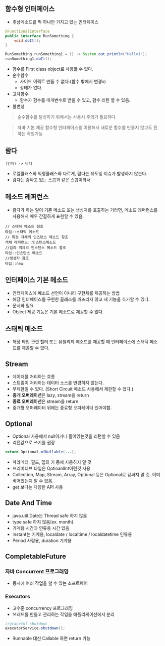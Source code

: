 ## 함수형 인터페이스
- 추상메소드를 딱 하나만 가지고 있는 인터페이스
```java
@FunctionalInterface
public interface RunSomething {
    void doIt();
}

RunSomething runSomething1 = () -> System.out.println("Hello1");
runSomething1.doIt();
```

- 함수를 First class object로 사용할 수 있다.
- 순수함수
  - 사이드 이펙트 만들 수 없다.(함수 밖에서 변경x)
  - 상태가 없다.
- 고차함수
  - 함수가 함수를 매개변수로 받을 수 있고, 함수 리턴 할 수 있음.
- 불변성
> 순수함수를 달성하기 위해서는 사용시 주의가 필요하다.

> 자바 기본 제공 함수형 인터페이스를 이용해서 새로운 함수를 만들지 않고도 원하는 작업가능

## 람다
```
(인자) -> 바디
```
- 로컬클래스와 익명클래스와 다르게,
람다는 쉐도잉 이슈가 발생하지 않는다.
- 람다는 감싸고 있는 스콥과 같은 스콥이라서

## 메소드 레퍼런스
- 람다가 하는 일이 기존 메소드 또는 생성자를 호출하는 거라면, 메소드 레퍼런스를 사용해서 매우 간결하게 표현할 수 있음.
```
// 스태틱 메소드 참조
타입::스태틱 메소드
// 특정 객체의 인스턴스 메소드 참조
객체 레퍼런스::인스턴스메소드
//임의 객체의 인스턴스 메소드 참조
타입::인스턴스 메소드
//생성자 참조
타입::new
```

## 인터페이스 기본 메소드
- 인터페이스에 메소드 선언이 아니라 구현체를 제공하는 방법
- 해당 인터페이스를 구현한 클래스를 깨뜨리지 않고 새 기능을 추가할 수 있다.
- 문서화 필요
- Object 제공 기능은 기본 메소드로 제공할 수 없다.

## 스태틱 메소드
- 해당 타입 관련 헬터 또는 유틸리티 메소드를 제공할 때 인터페이스에 스태틱 메소드를 제공할 수 있다.

## Stream
- 데이터를 처리하는 흐름
- 스트림이 처리하는 데이터 소스를 변경하지 않는다.
- 무제한일 수 있다. (Short Circuit 메소드 사용해서 제한할 수 있다.)
- **중개 오퍼레이션**은 lazy, stream을 return
- **종료 오퍼레이션**은 stream을 return
- 중개형 오퍼레이터 뒤에는 종료형 오퍼레이터 있어야함.

## Optional
- Optional 사용해서 null이거나 들어있는것을 리턴할 수 있음
- 리턴값으로 쓰기를 권장
```java
return Optional.ofNullable(...);
```
- 파라메터, 필드, 맵의 키 등에 사용하지 말 것
- 프리미티브 타입은 OptioanlInt이런것 사용
- Collection, Map, Stream, Array, Optional 등은 Optional로 감싸지 말 것.
이미 비어있는지 알 수 있음.
- get 보다는 다양한 API 사용

## Date And Time
- java.util.Date는 Thread safe 하지 않음
- type safe 하지 않음(ex. month)
- 기계용 시간과 인류용 시간 있음
- Instant는 기계용, localdate / localtime / localdatetime 인류용
- Period 사람용, duration 기계용

## CompletableFuture
### 자바 Concurrent 프로그래밍
-   동시에 여러 작업을 할 수 있는 소프트웨어
### Executors
- 고수준 concurrency 프로그래밍
- 쓰레드를 만들고 관리하는 작업을 애플리케이션에서 분리
```java
//graceful shutdown
executorService.shutdown();
```
- Runnable 대신 Callable 하면 return 가능